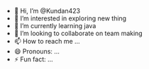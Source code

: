 - 👋 Hi, I’m @Kundan423
- 👀 I’m interested in exploring new thing
- 🌱 I’m currently learning java
- 💞️ I’m looking to collaborate on team making
- 📫 How to reach me ...
- 😄 Pronouns: ...
- ⚡ Fun fact: ...

<!---
Kundan423/Kundan423 is a ✨ special ✨ repository because its `README.md` (this file) appears on your GitHub profile.
You can click the Preview link to take a look at your changes.
--->
